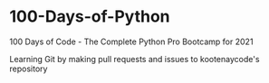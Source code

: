 # 100-Days-of-Python
100 Days of Code - The Complete Python Pro Bootcamp for 2021

Learning Git by making pull requests and issues to kootenaycode's repository
